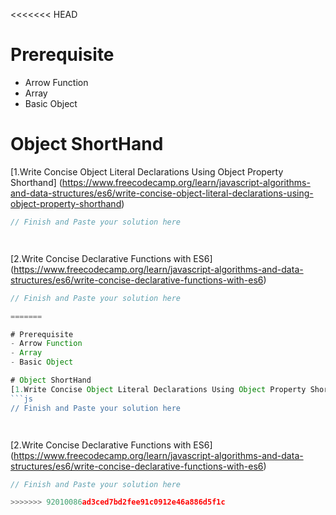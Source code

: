 <<<<<<< HEAD

# Prerequisite 
- Arrow Function
- Array
- Basic Object

# Object ShortHand
[1.Write Concise Object Literal Declarations Using Object Property Shorthand] (https://www.freecodecamp.org/learn/javascript-algorithms-and-data-structures/es6/write-concise-object-literal-declarations-using-object-property-shorthand)
```js
// Finish and Paste your solution here




```

[2.Write Concise Declarative Functions with ES6] (https://www.freecodecamp.org/learn/javascript-algorithms-and-data-structures/es6/write-concise-declarative-functions-with-es6)
```js
// Finish and Paste your solution here

=======

# Prerequisite 
- Arrow Function
- Array
- Basic Object

# Object ShortHand
[1.Write Concise Object Literal Declarations Using Object Property Shorthand] (https://www.freecodecamp.org/learn/javascript-algorithms-and-data-structures/es6/write-concise-object-literal-declarations-using-object-property-shorthand)
```js
// Finish and Paste your solution here




```

[2.Write Concise Declarative Functions with ES6] (https://www.freecodecamp.org/learn/javascript-algorithms-and-data-structures/es6/write-concise-declarative-functions-with-es6)
```js
// Finish and Paste your solution here

>>>>>>> 92010086ad3ced7bd2fee91c0912e46a886d5f1c
